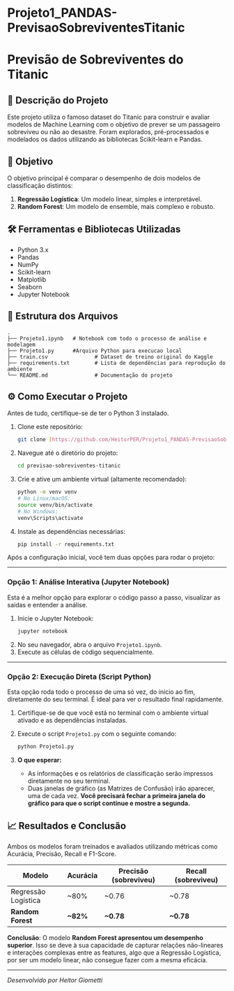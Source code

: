 # Projeto1_PANDAS-PrevisaoSobreviventesTitanic

# Previsão de Sobreviventes do Titanic

## 📄 Descrição do Projeto

Este projeto utiliza o famoso dataset do Titanic para construir e avaliar modelos de Machine Learning com o objetivo de prever se um passageiro sobreviveu ou não ao desastre. Foram explorados, pré-processados e modelados os dados utilizando as bibliotecas Scikit-learn e Pandas.

## 🎯 Objetivo

O objetivo principal é comparar o desempenho de dois modelos de classificação distintos:
1.  **Regressão Logística**: Um modelo linear, simples e interpretável.
2.  **Random Forest**: Um modelo de ensemble, mais complexo e robusto.

## 🛠️ Ferramentas e Bibliotecas Utilizadas

- Python 3.x
- Pandas
- NumPy
- Scikit-learn
- Matplotlib
- Seaborn
- Jupyter Notebook

## 📂 Estrutura dos Arquivos

```
.
├── Projeto1.ipynb   # Notebook com todo o processo de análise e modelagem
├── Projeto1.py      #Arquivo Python para execucao local
├── train.csv               # Dataset de treino original do Kaggle
├── requirements.txt        # Lista de dependências para reprodução do ambiente
└── README.md               # Documentação do projeto
```

## ⚙️ Como Executar o Projeto

Antes de tudo, certifique-se de ter o Python 3 instalado.

1.  Clone este repositório:
    ```bash
    git clone [https://github.com/HeitorPER/Projeto1_PANDAS-PrevisaoSobreviventesTitanic] (https://github.com/HeitorPER/Projeto1_PANDAS-PrevisaoSobreviventesTitanic)
    ```
2.  Navegue até o diretório do projeto:
    ```bash
    cd previsao-sobreviventes-titanic
    ```
3.  Crie e ative um ambiente virtual (altamente recomendado):
    ```bash
    python -m venv venv
    # No Linux/macOS:
    source venv/bin/activate
    # No Windows:
    venv\Scripts\activate
    ```
4.  Instale as dependências necessárias:
    ```bash
    pip install -r requirements.txt
    ```

Após a configuração inicial, você tem duas opções para rodar o projeto:

---

### Opção 1: Análise Interativa (Jupyter Notebook)

Esta é a melhor opção para explorar o código passo a passo, visualizar as saídas e entender a análise.

1.  Inicie o Jupyter Notebook:
    ```bash
    jupyter notebook
    ```
2.  No seu navegador, abra o arquivo `Projeto1.ipynb`.
3.  Execute as células de código sequencialmente.

---

### Opção 2: Execução Direta (Script Python)

Esta opção roda todo o processo de uma só vez, do início ao fim, diretamente do seu terminal. É ideal para ver o resultado final rapidamente.

1.  Certifique-se de que você está no terminal com o ambiente virtual ativado e as dependências instaladas.

2.  Execute o script `Projeto1.py` com o seguinte comando:
    ```bash
    python Projeto1.py
    ```

3.  **O que esperar:**
    * As informações e os relatórios de classificação serão impressos diretamente no seu terminal.
    * Duas janelas de gráfico (as Matrizes de Confusão) irão aparecer, uma de cada vez. **Você precisará fechar a primeira janela do gráfico para que o script continue e mostre a segunda.**

## 📈 Resultados e Conclusão

Ambos os modelos foram treinados e avaliados utilizando métricas como Acurácia, Precisão, Recall e F1-Score.

| Modelo | Acurácia | Precisão (sobreviveu) | Recall (sobreviveu) |
| ------------------- | -------- | --------------------- | ------------------- |
| Regressão Logística | ~80%     | ~0.76                 | ~0.78               |
| **Random Forest** | **~82%** | **~0.78** | **~0.78** |

**Conclusão**: O modelo **Random Forest apresentou um desempenho superior**. Isso se deve à sua capacidade de capturar relações não-lineares e interações complexas entre as features, algo que a Regressão Logística, por ser um modelo linear, não consegue fazer com a mesma eficácia.

---
*Desenvolvido por Heitor Giometti*
